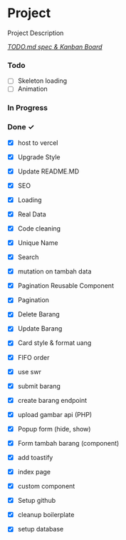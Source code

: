 # Project

Project Description

<em>[TODO.md spec & Kanban Board](https://bit.ly/3fCwKfM)</em>

### Todo

- [ ] Skeleton loading  
- [ ] Animation  

### In Progress


### Done ✓

- [x] host to vercel  
- [x] Upgrade Style  
- [x] Update README.MD  
- [x] SEO  
- [x] Loading  
- [x] Real Data  
- [x] Code cleaning  
- [x] Unique Name  
- [x] Search  
- [x] mutation on tambah data  
- [x] Pagination Reusable Component  
- [x] Pagination  
- [x] Delete Barang  
- [x] Update Barang  
- [x] Card style & format uang  
- [x] FIFO order  
- [x] use swr  
- [x] submit barang  
- [x] create barang endpoint  
- [x] upload gambar api (PHP)  
- [x] Popup form (hide, show)  
- [x] Form tambah barang (component)  
- [x] add toastify  
- [x] index page  
- [x] custom component  
- [x] Setup github  
- [x] cleanup boilerplate  
- [x] setup database  

